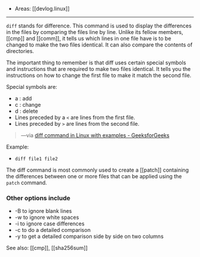 
- Areas: [[devlog.linux]]

---

`diff` stands for difference. This command is used to display the differences in the files by comparing the files line by line. Unlike its fellow members, [[cmp]] and [[comm]], it tells us which lines in one file have is to be changed to make the two files identical. It can also compare the contents of directories.

The important thing to remember is that diff uses certain special symbols and instructions that are required to make two files identical. It tells you the instructions on how to change the first file to make it match the second file.

Special symbols are:

- a : add
- c : change
- d : delete
- Lines preceded by a `<` are lines from the first file.
- Lines preceded by `>` are lines from the second file.

> —via [diff command in Linux with examples - GeeksforGeeks](https://www.geeksforgeeks.org/diff-command-linux-examples/)

Example:

- `diff file1 file2`

The diff command is most commonly used to create a [[patch]] containing the differences between one or more files that can be applied using the `patch` command.

### Other options include

- \-B to ignore blank lines
- \-w to ignore white spaces
- \-i to ignore case differences
- \-c to do a detailed comparison
- \-y to get a detailed comparison side by side on two columns

See also: [[cmp]], [[sha256sum]]

